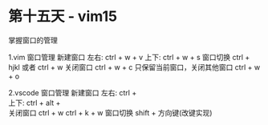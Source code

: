 # 第十五天 - vim15

掌握窗口的管理

1.vim 窗口管理
新建窗口 左右: ctrl + w + v
上下: ctrl + w + s
窗口切换 ctrl + hjkl 或者 ctrl + w
关闭窗口 ctrl + w + c
只保留当前窗口，关闭其他窗口 ctrl + w + o

2.vscode 窗口管理
新建窗口 左右: ctrl + \
 上下: ctrl + alt + \
 关闭窗口 ctrl + w
ctrl + k + w
窗口切换 shift + 方向键(改键实现)
